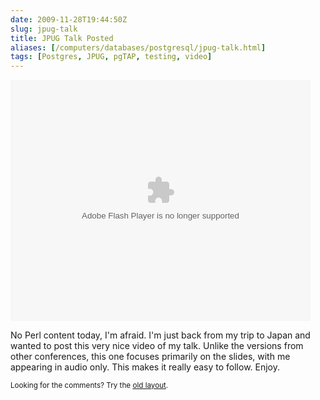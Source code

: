 ```yaml
--- 
date: 2009-11-28T19:44:50Z
slug: jpug-talk
title: JPUG Talk Posted
aliases: [/computers/databases/postgresql/jpug-talk.html]
tags: [Postgres, JPUG, pgTAP, testing, video]
---
```


<object class="left" classid="clsid:d27cdb6e-ae6d-11cf-96b8-444553540000" width="480" height="386" id="utv47014" name="utv_n_221061"><param name="flashvars" value="loc=%2F&amp;autoplay=false&amp;vid=2606061" /><param name="allowfullscreen" value="true" /><param name="allowscriptaccess" value="always" /><param name="src" value="https://www.ustream.tv/flash/video/2606061" /><embed flashvars="loc=%2F&amp;autoplay=false&amp;vid=2606061" width="480" height="386" allowfullscreen="true" allowscriptaccess="always" id="utv47014" name="utv_n_221061" src="https://www.ustream.tv/flash/video/2606061" type="application/x-shockwave-flash" /></object>

<p>No Perl content today, I'm afraid. I'm just back from my trip to Japan and wanted to post this very nice video of my talk. Unlike the versions from other conferences, this one focuses primarily on the slides, with me appearing in audio only. This makes it really easy to follow. Enjoy.</p>

<p class="past"><small>Looking for the comments? Try the <a rel="nofollow" href="//past.justatheory.com/computers/databases/postgresql/jpug-talk.html">old layout</a>.</small></p>


